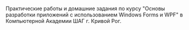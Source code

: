 Практические работы и домашние задания по курсу "Основы разработки приложений с использованием Windows Forms и WPF" в Компьютерной Академии ШАГ г. Кривой Рог.
